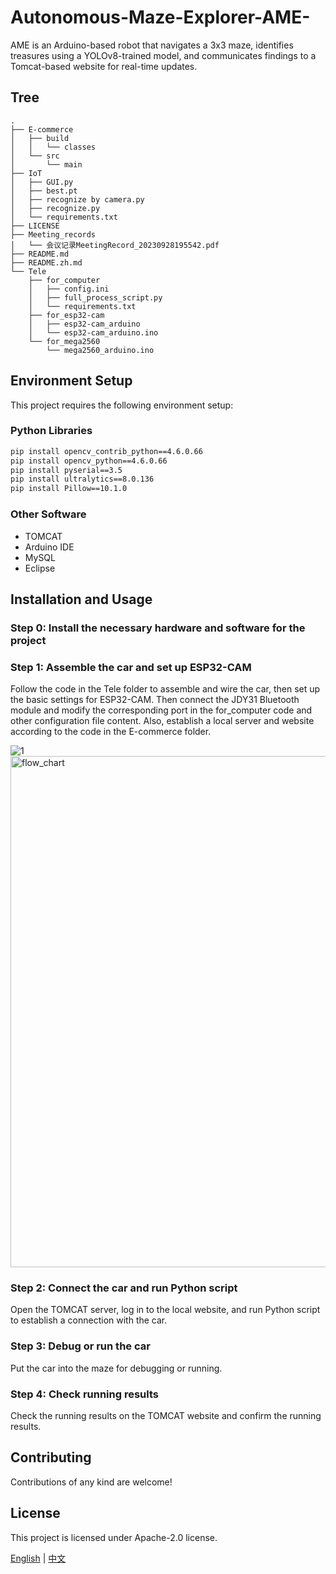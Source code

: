 # Autonomous-Maze-Explorer-AME-

AME is an Arduino-based robot that navigates a 3x3 maze, identifies treasures using a YOLOv8-trained model, and communicates findings to a Tomcat-based website for real-time updates.

## Tree
```
.
├── E-commerce
│   ├── build
│   │   └── classes
│   └── src
│       └── main
├── IoT
│   ├── GUI.py
│   ├── best.pt
│   ├── recognize by camera.py
│   ├── recognize.py
│   └── requirements.txt
├── LICENSE
├── Meeting_records
│   └── 会议记录MeetingRecord_20230928195542.pdf
├── README.md
├── README.zh.md
└── Tele
    ├── for_computer
    │   ├── config.ini
    │   ├── full_process_script.py
    │   └── requirements.txt
    ├── for_esp32-cam
    │   ├── esp32-cam_arduino
    │   └── esp32-cam_arduino.ino
    └── for_mega2560
        └── mega2560_arduino.ino
```

## Environment Setup

This project requires the following environment setup:

### Python Libraries

```bash
pip install opencv_contrib_python==4.6.0.66
pip install opencv_python==4.6.0.66
pip install pyserial==3.5
pip install ultralytics==8.0.136
pip install Pillow==10.1.0
```

### Other Software

- TOMCAT
- Arduino IDE
- MySQL
- Eclipse

## Installation and Usage

### Step 0: Install the necessary hardware and software for the project

### Step 1: Assemble the car and set up ESP32-CAM

Follow the code in the Tele folder to assemble and wire the car, then set up the basic settings for ESP32-CAM. Then connect the JDY31 Bluetooth module and modify the corresponding port in the for_computer code and other configuration file content. Also, establish a local server and website according to the code in the E-commerce folder.

![1](https://github.com/DH-MINI/Autonomous-Maze-Explorer-AME-/assets/92455708/f48e4d23-c6ea-4d82-a47e-fa535ada8c14)
<img width="818" alt="flow_chart" src="https://github.com/DH-MINI/Autonomous-Maze-Explorer-AME-/assets/92455708/ae3cbed5-1b05-4a41-879e-b9aeb6ca1ac4">

### Step 2: Connect the car and run Python script

Open the TOMCAT server, log in to the local website, and run Python script to establish a connection with the car.

### Step 3: Debug or run the car

Put the car into the maze for debugging or running.

### Step 4: Check running results

Check the running results on the TOMCAT website and confirm the running results.

## Contributing

Contributions of any kind are welcome!

## License

This project is licensed under Apache-2.0 license.

[English](README.md) | [中文](README.zh.md)
